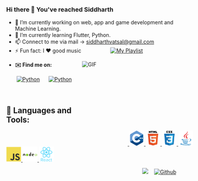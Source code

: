 ### Hi there 👋 You've reached Siddharth

- 🔭 I’m currently working on web, app and game development and Machine Learning.
- 🌱 I’m currently learning Flutter, Python.
- 📫 Connect to me via mail -> siddharthvatsal@gmail.com
- ⚡ Fun fact: I ❤ good music &nbsp;&nbsp;&nbsp;&nbsp;&nbsp;&nbsp;&nbsp;&nbsp;&nbsp;&nbsp;&nbsp;&nbsp;&nbsp;&nbsp;&nbsp;&nbsp;&nbsp;&nbsp;
[![My Playlist](https://img.shields.io/badge/My%20Playlist-1ED760?style=for-the-badge&logo=spotify&logoColor=white)](https://open.spotify.com/playlist/0oYu83BsY71WxSTpNnZxd6)

 <img align="right" alt="GIF" src="https://github.com/abhisheknaiidu/abhisheknaiidu/blob/master/code.gif?raw=true" width="300" height="180" />

- ****✉️ Find me on:****


<p align="center">
 <a href="https://www.linkedin.com/in/siddharth-vatsal-bb3b6a278/" target="_blank" rel="noopener noreferrer"> <img src="https://cdn.jsdelivr.net/npm/simple-icons@v3/icons/linkedin.svg" alt="Python" height="35" style="vertical-align:top; margin:2px"></a> &nbsp;&nbsp;&nbsp;
 <a href="mailto:siddharthvatsal@gmail.com"> <img src="https://cdn.jsdelivr.net/npm/simple-icons@v3/icons/gmail.svg" alt="Python" height="35" style="vertical-align:top; margin:2px"></a>
</p>

<br />

## 🧰 Languages and Tools:
&nbsp;&nbsp;&nbsp;&nbsp;&nbsp;&nbsp;&nbsp;&nbsp;&nbsp;&nbsp;&nbsp;&nbsp;&nbsp;&nbsp;&nbsp;&nbsp;&nbsp;&nbsp;&nbsp;&nbsp;&nbsp;&nbsp;&nbsp;&nbsp;&nbsp;&nbsp;&nbsp;&nbsp;&nbsp;&nbsp;&nbsp;&nbsp;&nbsp;&nbsp;&nbsp;&nbsp;&nbsp;
&nbsp;&nbsp;&nbsp;&nbsp;&nbsp;&nbsp;&nbsp;&nbsp;&nbsp;&nbsp;&nbsp;&nbsp;&nbsp;&nbsp;&nbsp;&nbsp;&nbsp;&nbsp;&nbsp;&nbsp;&nbsp;&nbsp;&nbsp;&nbsp;&nbsp;&nbsp;&nbsp;&nbsp;&nbsp;&nbsp;&nbsp;&nbsp;&nbsp;&nbsp;&nbsp;&nbsp;&nbsp;&nbsp;&nbsp;&nbsp;&nbsp;&nbsp;&nbsp;&nbsp;&nbsp;<a href="https://www.w3schools.com/cpp/" target="_blank" rel="noreferrer"> <img src="https://raw.githubusercontent.com/devicons/devicon/master/icons/cplusplus/cplusplus-original.svg" alt="cplusplus" width="40" height="40"/> </a> <a href="https://www.w3.org/html/" target="_blank" rel="noreferrer"> <img src="https://raw.githubusercontent.com/devicons/devicon/master/icons/html5/html5-original-wordmark.svg" alt="html5" width="40" height="40"/> </a> <a href="https://www.w3schools.com/css/" target="_blank" rel="noreferrer"> <img src="https://raw.githubusercontent.com/devicons/devicon/master/icons/css3/css3-original-wordmark.svg" alt="css3" width="40" height="40"/> </a> <a href="https://www.java.com" target="_blank" rel="noreferrer"> <img src="https://raw.githubusercontent.com/devicons/devicon/master/icons/java/java-original.svg" alt="java" width="40" height="40"/> </a> <a href="https://developer.mozilla.org/en-US/docs/Web/JavaScript" target="_blank" rel="noreferrer"> <img src="https://raw.githubusercontent.com/devicons/devicon/master/icons/javascript/javascript-original.svg" alt="javascript" width="40" height="40"/> </a><a href="https://nodejs.org" target="_blank" rel="noreferrer"> <img src="https://raw.githubusercontent.com/devicons/devicon/master/icons/nodejs/nodejs-original-wordmark.svg" alt="nodejs" width="40" height="40"/> </a> <a href="https://reactjs.org/" target="_blank" rel="noreferrer"> <img src="https://raw.githubusercontent.com/devicons/devicon/master/icons/react/react-original-wordmark.svg" alt="react" width="40" height="40"/> </a> </p>

&nbsp;&nbsp;&nbsp;&nbsp;&nbsp;&nbsp;&nbsp;&nbsp;&nbsp;&nbsp;&nbsp;&nbsp;&nbsp;&nbsp;&nbsp;&nbsp;&nbsp;&nbsp;&nbsp;&nbsp;&nbsp;&nbsp;&nbsp;&nbsp;&nbsp;&nbsp;&nbsp;&nbsp;&nbsp;&nbsp;&nbsp;&nbsp;&nbsp;&nbsp;&nbsp;&nbsp;&nbsp;&nbsp;&nbsp;&nbsp;&nbsp;&nbsp;&nbsp;&nbsp;&nbsp;&nbsp;&nbsp;&nbsp;&nbsp;&nbsp;&nbsp;&nbsp;&nbsp;&nbsp;&nbsp;&nbsp;&nbsp;&nbsp;&nbsp;&nbsp;&nbsp;&nbsp;&nbsp;&nbsp;&nbsp;&nbsp;&nbsp;&nbsp;&nbsp;&nbsp;&nbsp;&nbsp;&nbsp;&nbsp;&nbsp;&nbsp;&nbsp;&nbsp;&nbsp;&nbsp;&nbsp;&nbsp;&nbsp;&nbsp;&nbsp;&nbsp;&nbsp;&nbsp;&nbsp;&nbsp;&nbsp;&nbsp;&nbsp;![](https://visitor-badge.laobi.icu/badge?page_id=siddharth4001.siddharth4001) &nbsp;&nbsp;&nbsp;[![Github](https://img.shields.io/github/followers/siddharth4001?label=Follow&style=social)](https://github.com/siddharth4001)

<!--
**siddharth4001/siddharth4001** is a ✨ _special_ ✨ repository because its `README.md` (this file) appears on your GitHub profile.

Here are some ideas to get you started:
- 🔭 I’m currently working on web, app and game development and Machine Learning
- 🌱 I’m currently learning Flutter, Python
- 👯 I’m looking to collaborate on ...
- 🤔 I’m looking for help with ...
- 💬 Ask me about ...
-->



